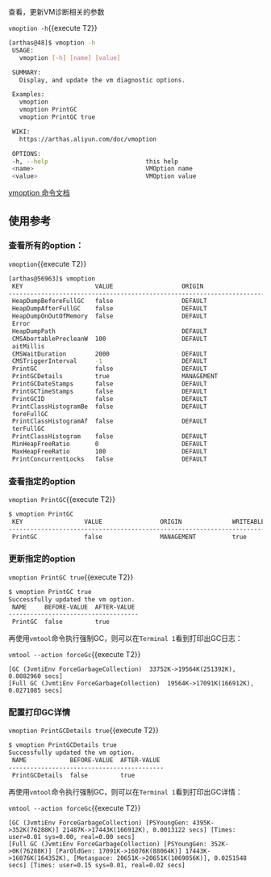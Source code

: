 查看，更新VM诊断相关的参数

`vmoption -h`{{execute T2}}

```bash
[arthas@48]$ vmoption -h
 USAGE:
   vmoption [-h] [name] [value]

 SUMMARY:
   Display, and update the vm diagnostic options.

 Examples:
   vmoption
   vmoption PrintGC
   vmoption PrintGC true

 WIKI:
   https://arthas.aliyun.com/doc/vmoption

 OPTIONS:
 -h, --help                           this help
 <name>                               VMOption name
 <value>                              VMOption value
```

[vmoption 命令文档](https://arthas.aliyun.com/doc/vmoption.html)

## 使用参考

### 查看所有的option：

`vmoption`{{execute T2}}

```bash
[arthas@56963]$ vmoption
 KEY                    VALUE                   ORIGIN                 WRITEABLE
---------------------------------------------------------------------------------------------
 HeapDumpBeforeFullGC   false                   DEFAULT                true
 HeapDumpAfterFullGC    false                   DEFAULT                true
 HeapDumpOnOutOfMemory  false                   DEFAULT                true
 Error
 HeapDumpPath                                   DEFAULT                true
 CMSAbortablePrecleanW  100                     DEFAULT                true
 aitMillis
 CMSWaitDuration        2000                    DEFAULT                true
 CMSTriggerInterval     -1                      DEFAULT                true
 PrintGC                false                   DEFAULT                true
 PrintGCDetails         true                    MANAGEMENT             true
 PrintGCDateStamps      false                   DEFAULT                true
 PrintGCTimeStamps      false                   DEFAULT                true
 PrintGCID              false                   DEFAULT                true
 PrintClassHistogramBe  false                   DEFAULT                true
 foreFullGC
 PrintClassHistogramAf  false                   DEFAULT                true
 terFullGC
 PrintClassHistogram    false                   DEFAULT                true
 MinHeapFreeRatio       0                       DEFAULT                true
 MaxHeapFreeRatio       100                     DEFAULT                true
 PrintConcurrentLocks   false                   DEFAULT                true
```

### 查看指定的option

`vmoption PrintGC`{{execute T2}}

```bash
$ vmoption PrintGC
 KEY                 VALUE                ORIGIN              WRITEABLE
---------------------------------------------------------------------------------
 PrintGC             false                MANAGEMENT          true
```

### 更新指定的option

`vmoption PrintGC true`{{execute T2}}

```bash
$ vmoption PrintGC true
Successfully updated the vm option.
 NAME     BEFORE-VALUE  AFTER-VALUE
------------------------------------
 PrintGC  false         true
```

再使用`vmtool`命令执行强制GC，则可以在`Terminal 1`看到打印出GC日志：

`vmtool --action forceGc`{{execute T2}}

```
[GC (JvmtiEnv ForceGarbageCollection)  33752K->19564K(251392K), 0.0082960 secs]
[Full GC (JvmtiEnv ForceGarbageCollection)  19564K->17091K(166912K), 0.0271085 secs]
```

### 配置打印GC详情

`vmoption PrintGCDetails true`{{execute T2}}

```bash
$ vmoption PrintGCDetails true
Successfully updated the vm option.
 NAME            BEFORE-VALUE  AFTER-VALUE
-------------------------------------------
 PrintGCDetails  false         true
```

再使用`vmtool`命令执行强制GC，则可以在`Terminal 1`看到打印出GC详情：

`vmtool --action forceGc`{{execute T2}}

```
[GC (JvmtiEnv ForceGarbageCollection) [PSYoungGen: 4395K->352K(76288K)] 21487K->17443K(166912K), 0.0013122 secs] [Times: user=0.01 sys=0.00, real=0.00 secs]
[Full GC (JvmtiEnv ForceGarbageCollection) [PSYoungGen: 352K->0K(76288K)] [ParOldGen: 17091K->16076K(88064K)] 17443K->16076K(164352K), [Metaspace: 20651K->20651K(1069056K)], 0.0251548 secs] [Times: user=0.15 sys=0.01, real=0.02 secs]
```
